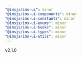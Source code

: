 ```yaml
---
"@imsjs/ims-ui": minor
"@imsjs/ims-ui-components": minor
"@imsjs/ims-ui-constants": minor
"@imsjs/ims-ui-enums": minor
"@imsjs/ims-ui-hooks": minor
"@imsjs/ims-ui-types": minor
"@imsjs/ims-ui-utils": minor
---
```


v2.1.0
